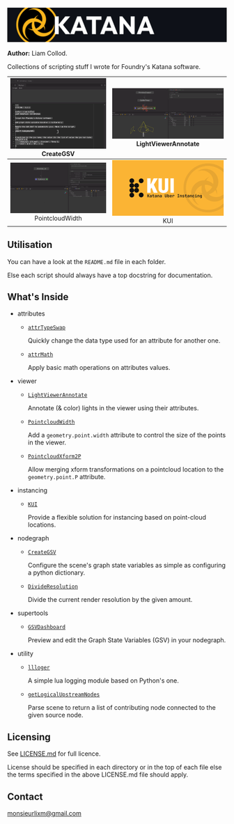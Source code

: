 ![header](./img/header.jpg)

**Author:** Liam Collod.

Collections of scripting stuff I wrote for Foundry's Katana software.


|<img width="800" alt="Create GSV scipt" src="./src/nodegraph/CreateGSV/demo.gif">  CreateGSV |  <img width="800" alt="LightViewerAnnotate script" src="./src/viewer/LightViewerAnnotate/demo.gif"> LightViewerAnnotate |
|:-------------------------:|:-------------------------:|
|<img width="800" alt="PointcloudWidth" src="./src/viewer/PointcloudWidth/demo.gif">  PointcloudWidth  |<img width="800" alt="KUI" src="https://raw.githubusercontent.com/MrLixm/KUI/dev/doc/img/thumbnail.jpg">  KUI  |

## Utilisation

You can have a look at the  `README.md` file in each folder.

Else each script should always have a top docstring for documentation.



## What's Inside

- attributes

  - [`attrTypeSwap`](./src/attributes/attrTypeSwap) 
      
      Quickly change the data type used for an attribute for another one.
  
  - [`attrMath`](./src/attributes/attrMath) 
      
      Apply basic math operations on attributes values.

- viewer
  
  - [`LightViewerAnnotate`](./src/viewer/LightViewerAnnotate) 
  
      Annotate (& color) lights in the viewer using their attributes.
  
  - [`PointcloudWidth`](./src/viewer/PointcloudWidth)
  
      Add a `geometry.point.width` attribute to control the size of the points in the viewer.
  
  - [`PointcloudXform2P`](./src/viewer/PointcloudXform2P)
  
      Allow merging xform transformations on a pointcloud location to the `geometry.point.P` attribute.
  
- instancing

  - [`KUI`](https://github.com/MrLixm/KUI) 
      
      Provide a flexible solution for instancing based on point-cloud locations. 

- nodegraph

  - [`CreateGSV`](./src/nodegraph/CreateGSV)

      Configure the scene's graph state variables as simple as configuring a python dictionary.

  - [`DivideResolution`](./src/nodegraph/DivideResolution)

      Divide the current render resolution by the given amount.

- supertools
  
  - [`GSVDashboard`](https://github.com/MrLixm/GSVDashboard)
  
    Preview and edit the Graph State Variables (GSV) in your nodegraph.

- utility
  
  - [`llloger`](https://github.com/MrLixm/llloger)
  
    A simple lua logging module based on Python's one.
  
  - [`getLogicalUpstreamNodes`](./src/utility/getLogicalUpstreamNodes)
     
    Parse scene to return a list of contributing node connected to the
    given source node.

    

## Licensing

See [LICENSE.md](./LICENSE.md) for full licence.

License should be specified in each directory or in the top of each file else
the terms specified in the above LICENSE.md file should apply.


## Contact

[monsieurlixm@gmail.com](mailto:monsieurlixm@gmail.com)

